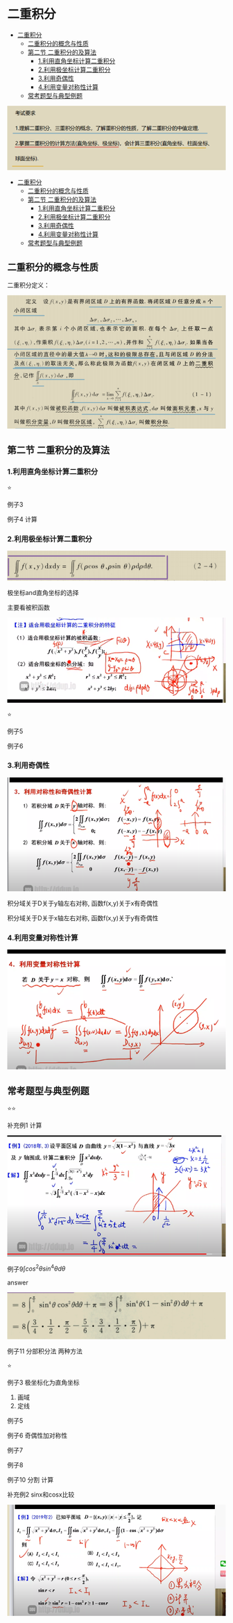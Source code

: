 # 二重积分

- [二重积分](#二重积分)
  - [二重积分的概念与性质](#二重积分的概念与性质)
  - [第二节 二重积分的及算法](#第二节-二重积分的及算法)
    - [1.利用直角坐标计算二重积分](#1利用直角坐标计算二重积分)
    - [2.利用极坐标计算二重积分](#2利用极坐标计算二重积分)
    - [3.利用奇偶性](#3利用奇偶性)
    - [4.利用变量对称性计算](#4利用变量对称性计算)
  - [常考题型与典型例题](#常考题型与典型例题)

![20220425222230](https://raw.githubusercontent.com/Logible/Image/main/note_image/20220425222230.png)

- [二重积分](#二重积分)
  - [二重积分的概念与性质](#二重积分的概念与性质)
  - [第二节 二重积分的及算法](#第二节-二重积分的及算法)
    - [1.利用直角坐标计算二重积分](#1利用直角坐标计算二重积分)
    - [2.利用极坐标计算二重积分](#2利用极坐标计算二重积分)
    - [3.利用奇偶性](#3利用奇偶性)
    - [4.利用变量对称性计算](#4利用变量对称性计算)
  - [常考题型与典型例题](#常考题型与典型例题)

## 二重积分的概念与性质

二重积分定义：

![20220425225140](https://raw.githubusercontent.com/Logible/Image/main/note_image/20220425225140.png)

## 第二节 二重积分的及算法

### 1.利用直角坐标计算二重积分

⭐

例子3

例子4 计算

### 2.利用极坐标计算二重积分

![20220428204053](https://raw.githubusercontent.com/Logible/Image/main/note_image/20220428204053.png)

极坐标and直角坐标的选择

主要看被积函数

![20220428104954](https://raw.githubusercontent.com/Logible/Image/main/note_image/20220428104954.png)

⭐

例子5

例子6

### 3.利用奇偶性

![20220428105256](https://raw.githubusercontent.com/Logible/Image/main/note_image/20220428105256.png)

积分域关于D关于y轴左右对称, 函数f(x,y)关于x有奇偶性

积分域关于D关于x轴左右对称, 函数f(x,y)关于y有奇偶性

### 4.利用变量对称性计算

![20220428231515](https://raw.githubusercontent.com/Logible/Image/main/note_image/20220428231515.png)

## 常考题型与典型例题

⭐⭐

补充例1 计算

![20220430171250](https://raw.githubusercontent.com/Logible/Image/main/note_image/20220430171250.png)

例子9$\int cos^2\theta sin^4\theta d\theta$

answer

![20220501115902](https://raw.githubusercontent.com/Logible/Image/main/note_image/20220501115902.png)

例子11 分部积分法 两种方法

⭐

例子3 极坐标化为直角坐标

1. 画域
2. 定线

例子5

例子6 奇偶性加对称性

例子7

例子8

例子10 分割 计算

补充例2 sinx和cosx比较

![20220430170036](https://raw.githubusercontent.com/Logible/Image/main/note_image/20220430170036.png)
